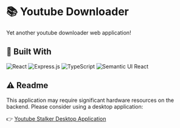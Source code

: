 # 📚 Youtube Downloader
Yet another youtube downloader web application!
## 🔨 Built With
![React](https://img.shields.io/badge/react-%2320232a.svg?style=for-the-badge&logo=react&logoColor=%2361DAFB)
![Express.js](https://img.shields.io/badge/express.js-%23404d59.svg?style=for-the-badge&logo=express&logoColor=%2361DAFB)
![TypeScript](https://img.shields.io/badge/typescript-%23007ACC.svg?style=for-the-badge&logo=typescript&logoColor=white)
![Semantic UI React](https://img.shields.io/badge/Semantic%20UI%20React-%2335BDB2.svg?style=for-the-badge&logo=SemanticUIReact&logoColor=white)
## ⚠️ Readme
This application may require significant hardware resources on the backend. Please consider using a desktop application:

👉 [Youtube Stalker Desktop Application](https://github.com/phucngo2/electron-youtube-downloader)
